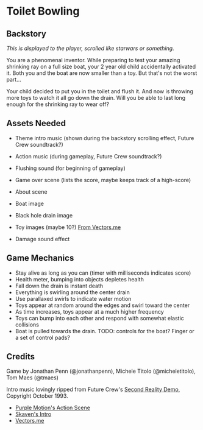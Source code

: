 # Toilet Bowling

## Backstory

*This is displayed to the player, scrolled like starwars or something.*

You are a phenomenal inventor. While preparing to test your amazing shrinking
ray on a full size boat, your 2 year old child accidentally activated it. Both
you and the boat are now smaller than a toy. But that's not the worst part...

Your child decided to put you in the toilet and flush it. And now is throwing
more toys to watch it all go down the drain. Will you be able to last long
enough for the shrinking ray to wear off?


## Assets Needed

- Theme intro music (shown during the backstory scrolling effect, Future Crew soundtrack?)
- Action music (during gameplay, Future Crew soundtrack?)
- Flushing sound (for beginning of gameplay)
- Game over scene (lists the score, maybe keeps track of a high-score)
- About scene
- Boat image
- Black hole drain image
- Toy images (maybe 10?) [From Vectors.me][vm]
- Damage sound effect

  [vm]: https://github.com/jonathanpenn/ToiletBowling

## Game Mechanics

- Stay alive as long as you can (timer with milliseconds indicates score)
- Health meter, bumping into objects depletes health
- Fall down the drain is instant death
- Everything is swirling around the center drain
- Use parallaxed swirls to indicate water motion
- Toys appear at random around the edges and swirl toward the center
- As time increases, toys appear at a much higher frequency
- Toys can bump into each other and respond with somewhat elastic collisions
- Boat is pulled towards the drain. TODO: controls for the boat? Finger or a set of control pads?


## Credits

Game by Jonathan Penn (@jonathanpenn), Michele Titolo (@micheletitolo), Tom Maes (@tmaes)

Intro music lovingly ripped from Future Crew's [Second Reality Demo][sr], Copyright October 1993.

  [sr]: http://en.wikipedia.org/wiki/Second_Reality

- [Purple Motion's Action Scene](http://modarchive.org/index.php?request=view_by_moduleid&query=60400)
- [Skaven's Intro](http://modarchive.org/index.php?request=view_by_moduleid&query=60395)
- [Vectors.me][vm]

